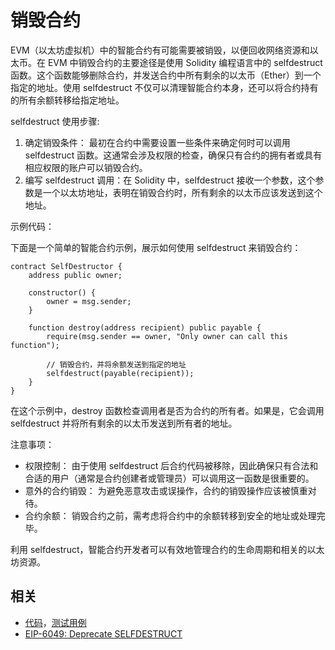 # 销毁合约
EVM（以太坊虚拟机）中的智能合约有可能需要被销毁，以便回收网络资源和以太币。在 EVM 中销毁合约的主要途径是使用 Solidity 编程语言中的 selfdestruct 函数。这个函数能够删除合约，并发送合约中所有剩余的以太币（Ether）到一个指定的地址。使用 selfdestruct 不仅可以清理智能合约本身，还可以将合约持有的所有余额转移给指定地址。

selfdestruct 使用步骤:

1. 确定销毁条件： 最初在合约中需要设置一些条件来确定何时可以调用 selfdestruct 函数。这通常会涉及权限的检查，确保只有合约的拥有者或具有相应权限的账户可以销毁合约。
2. 编写 selfdestruct 调用：在 Solidity 中，selfdestruct 接收一个参数，这个参数是一个以太坊地址，表明在销毁合约时，所有剩余的以太币应该发送到这个地址。

示例代码：

下面是一个简单的智能合约示例，展示如何使用 selfdestruct 来销毁合约：

```
contract SelfDestructor {
    address public owner;

    constructor() {
        owner = msg.sender;
    }

    function destroy(address recipient) public payable {
        require(msg.sender == owner, "Only owner can call this function");

        // 销毁合约，并将余额发送到指定的地址
        selfdestruct(payable(recipient));
    }
}
```

在这个示例中，destroy 函数检查调用者是否为合约的所有者。如果是，它会调用 selfdestruct 并将所有剩余的以太币发送到所有者的地址。

注意事项：
- 权限控制： 由于使用 selfdestruct 后合约代码被移除，因此确保只有合法和合适的用户（通常是合约创建者或管理员）可以调用这一函数是很重要的。
- 意外的合约销毁： 为避免恶意攻击或误操作，合约的销毁操作应该被慎重对待。
- 合约余额： 销毁合约之前，需考虑将合约中的余额转移到安全的地址或处理完毕。

利用 selfdestruct，智能合约开发者可以有效地管理合约的生命周期和相关的以太坊资源。

## 相关
- [代码](../contracts/basic/SelfDestructor.sol)，[测试用例](../test/basic/selfDestructor.js)
- [EIP-6049: Deprecate SELFDESTRUCT](https://eips.ethereum.org/EIPS/eip-6049)